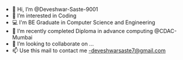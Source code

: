 - 👋 Hi, I’m @Deveshwar-Saste-9001
- 👀 I’m interested in Coding
- 💻 I'm BE Graduate in Computer Science and Engineering
- 🌱 I’m recently completed Diploma in advance computing @CDAC-Mumbai
- 💞️ I’m looking to collaborate on ...
- 📫 Use this mail to contact me -deveshwarsaste7@gmail.com


